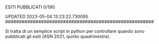 ESITI PUBBLICATI 0/190 

UPDATED 2023-05-04 13:23:22.730095
######################################################

Si tratta di un semplice script in python per controllare quando sono pubblicati gli esiti (ASN 2021, quinto quadrimestre).

